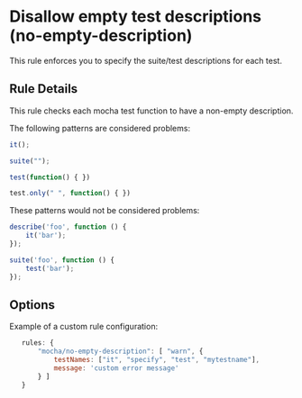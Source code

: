 # Disallow empty test descriptions (no-empty-description)

This rule enforces you to specify the suite/test descriptions for each test.

## Rule Details

This rule checks each mocha test function to have a non-empty description.

The following patterns are considered problems:

```js
it();

suite("");

test(function() { })

test.only(" ", function() { })

```

These patterns would not be considered problems:

```js
describe('foo', function () {
    it('bar');
});

suite('foo', function () {
    test('bar');
});
```

## Options

Example of a custom rule configuration:

```js
   rules: {
       "mocha/no-empty-description": [ "warn", {
           testNames: ["it", "specify", "test", "mytestname"],
           message: 'custom error message'
       } ]
   }
```

